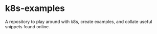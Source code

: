 # k8s-examples
A repository to play around with k8s, create examples, and collate useful snippets found online.
